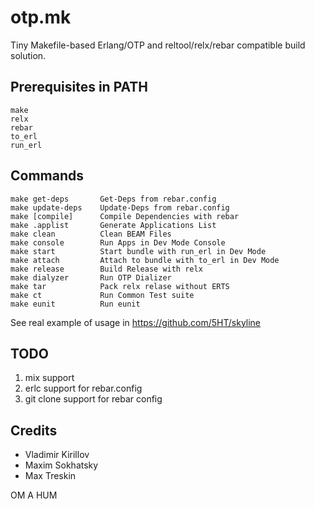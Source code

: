 otp.mk
======

Tiny Makefile-based Erlang/OTP and reltool/relx/rebar compatible build solution.

Prerequisites in PATH
---------------------

    make
    relx
    rebar
    to_erl
    run_erl

Commands
--------

    make get-deps		Get-Deps from rebar.config
    make update-deps	Update-Deps from rebar.config
    make [compile]		Compile Dependencies with rebar
    make .applist		Generate Applications List
    make clean			Clean BEAM Files
    make console		Run Apps in Dev Mode Console
    make start			Start bundle with run_erl in Dev Mode
    make attach			Attach to bundle with to_erl in Dev Mode
    make release		Build Release with relx
    make dialyzer		Run OTP Dializer
    make tar			Pack relx relase without ERTS
    make ct				Run Common Test suite
    make eunit			Run eunit

See real example of usage in https://github.com/5HT/skyline

TODO
----

1. mix support
2. erlc support for rebar.config
3. git clone support for rebar config

Credits
-------

* Vladimir Kirillov
* Maxim Sokhatsky
* Max Treskin

OM A HUM
